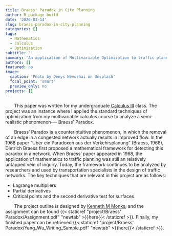 ```yaml
---
title: Braess' Paradox in City Planning
author: R package build
date: '2020-03-14'
slug: braess-paradox-in-city-planning
categories: []
tags:
  - Mathematics
  - Calculus
  - Optimization
subtitle: ''
summary: 'An application of Multivariable Optimization to traffic planning.'
authors: []
featured: no
image:
  caption: 'Photo by Denys Nevozhai on Unsplash'
  focal_point: 'smart'
  preview_only: no
projects: []
---
```


&nbsp;&nbsp;&nbsp;&nbsp;&nbsp;&nbsp; This paper was written for my undergraduate [Calculus III](https://www.kenyon.edu/academics/departments-and-majors/mathematics-statistics/academic-program-requirements/courses-in-mathematics/) class. The project was an instance where I applied the standard techniques of optimization from my multivariable calculus course to analyze a semi-realistic phenomenon--- Braess' Paradox. 

&nbsp;&nbsp;&nbsp;&nbsp;&nbsp;&nbsp; Braess’ Paradox is a counterintuitive phenomenon, in which the removal of an edge in a congested network actually results in improved flow. In the 1968 paper “Uber ein Paradoxon aus der Verkehrsplanung” (Braess, 1968), Dietrich Braess first proposed a mathematical framework for detecting this paradox in a network. When Braess’ paper appeared in 1968, the application of mathematics to traffic planning was still an relatively untapped vein of inquiry. Today, the framework continues to be analyzed by researchers and used by transportation specialists in the design of traffic networks. The key techniques that are relevant in this project are as follows:

* Lagrange multipliers
* Partial derivatives
* Critical points and the second derivative test for surfaces

&nbsp;&nbsp;&nbsp;&nbsp;&nbsp;&nbsp; The project outline is designed by [Kenneth M Monks](https://monks.frontrange.edu/), and the assignment can be found {{< staticref "project/Braess' Paradox/Assignment.pdf" "newtab" >}}here{{< /staticref >}}. Finally, my finished paper can be retrieved {{< staticref "project/Braess' Paradox/Yang_Wu_Writing_Sample.pdf" "newtab" >}}here{{< /staticref >}}.






